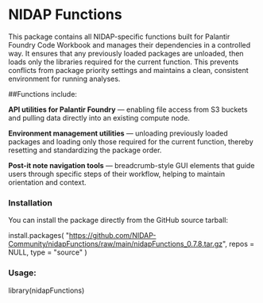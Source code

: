 # NIDAP Functions

This package contains all NIDAP-specific functions built for Palantir Foundry Code Workbook and manages their dependencies in a controlled way. It ensures that any previously loaded packages are unloaded, then loads only the libraries required for the current function. This prevents conflicts from package priority settings and maintains a clean, consistent environment for running analyses.

##Functions include:

**API utilities for Palantir Foundry** — enabling file access from S3 buckets and pulling data directly into an existing compute node.

**Environment management utilities** — unloading previously loaded packages and loading only those required for the current function, thereby resetting and standardizing the package order.

**Post-it note navigation tools** — breadcrumb-style GUI elements that guide users through specific steps of their workflow, helping to maintain orientation and context.

### Installation
You can install the package directly from the GitHub source tarball:

install.packages(
  "https://github.com/NIDAP-Community/nidapFunctions/raw/main/nidapFunctions_0.7.8.tar.gz",
  repos = NULL,
  type = "source"
)

### Usage: 
library(nidapFunctions)
